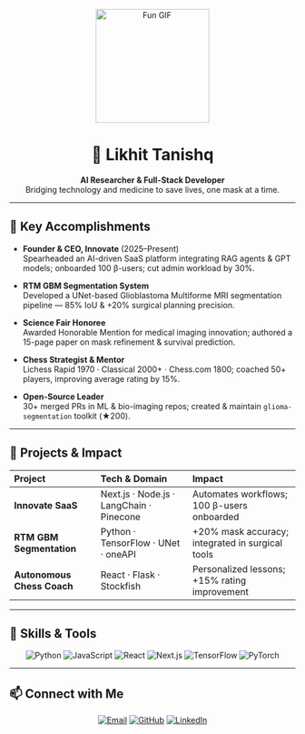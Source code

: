<p align="center">
  <img src="[https://media.giphy.com/media/l0MYyDa8Yc9MKGFfy/giphy.gif](https://media4.giphy.com/media/11KzOet1ElBDz2/giphy.gif?cid=6c09b952ufa3xxbbm0mpuadm2zaik3wjp4m9luz2ly0lyz8d&ep=v1_internal_gif_by_id&rid=giphy.gif&ct=g)" alt="Fun GIF" width="200"/>
</p>

<h1 align="center">🚀 Likhit Tanishq</h1>
<p align="center">
  <strong>AI Researcher & Full-Stack Developer</strong><br>
  Bridging technology and medicine to save lives, one mask at a time.
</p>

---

## 🎯 Key Accomplishments

- **Founder & CEO, Innovate** (2025–Present)  
  Spearheaded an AI-driven SaaS platform integrating RAG agents & GPT models; onboarded 100 β-users; cut admin workload by 30%.

- **RTM GBM Segmentation System**  
  Developed a UNet-based Glioblastoma Multiforme MRI segmentation pipeline — 85% IoU & +20% surgical planning precision.

- **Science Fair Honoree**  
  Awarded Honorable Mention for medical imaging innovation; authored a 15-page paper on mask refinement & survival prediction.

- **Chess Strategist & Mentor**  
  Lichess Rapid 1970 · Classical 2000+ · Chess.com 1800; coached 50+ players, improving average rating by 15%.

- **Open-Source Leader**  
  30+ merged PRs in ML & bio-imaging repos; created & maintain `glioma-segmentation` toolkit (★200).

---

## 🚀 Projects & Impact

| Project                     | Tech & Domain                        | Impact                                           |
| :-------------------------- | :----------------------------------- | :----------------------------------------------- |
| **Innovate SaaS**           | Next.js · Node.js · LangChain · Pinecone | Automates workflows; 100 β-users onboarded       |
| **RTM GBM Segmentation**    | Python · TensorFlow · UNet · oneAPI    | +20% mask accuracy; integrated in surgical tools |
| **Autonomous Chess Coach**  | React · Flask · Stockfish              | Personalized lessons; +15% rating improvement    |

---

## 🏅 Skills & Tools

<p align="center">
  <img src="https://img.shields.io/badge/Python-3670A0?style=for-the-badge&logo=python" alt="Python" class="badge"/>
  <img src="https://img.shields.io/badge/JavaScript-F7DF1E?style=for-the-badge&logo=javascript" alt="JavaScript" class="badge"/>
  <img src="https://img.shields.io/badge/React-20232A?style=for-the-badge&logo=react" alt="React" class="badge"/>
  <img src="https://img.shields.io/badge/Next.js-black?style=for-the-badge&logo=next.js" alt="Next.js" class="badge"/>
  <img src="https://img.shields.io/badge/TensorFlow-FF6F00?style=for-the-badge&logo=tensorflow" alt="TensorFlow" class="badge"/>
  <img src="https://img.shields.io/badge/PyTorch-EE4C2C?style=for-the-badge&logo=pytorch" alt="PyTorch" class="badge"/>
</p>

---

## 📫 Connect with Me

<p align="center">
  <a href="mailto:likhittanishq@example.com"><img src="https://img.shields.io/badge/Email-D14836?style=for-the-badge&logo=gmail&logoColor=white" alt="Email"/></a>
  <a href="https://github.com/likhittanishq"><img src="https://img.shields.io/badge/GitHub-181717?style=for-the-badge&logo=github&logoColor=white" alt="GitHub"/></a>
  <a href="https://linkedin.com/in/likhittanishq"><img src="https://img.shields.io/badge/LinkedIn-0A66C2?style=for-the-badge&logo=linkedin&logoColor=white" alt="LinkedIn"/></a>
</p>
